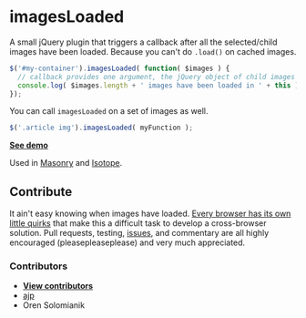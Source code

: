 # imagesLoaded

A small jQuery plugin that triggers a callback after all the selected/child images have been loaded. Because you can't do `.load()` on cached images.

```js
$('#my-container').imagesLoaded( function( $images ) {
  // callback provides one argument, the jQuery object of child images
  console.log( $images.length + ' images have been loaded in ' + this )
});
```

You can call `imagesLoaded` on a set of images as well.

```js
$('.article img').imagesLoaded( myFunction );
```

[**See demo**](http://desandro.github.com/imagesloaded/)

Used in [Masonry](http://desandro.masonry.com/) and [Isotope](http://isotope.metafizzy.co/).

## Contribute

It ain't easy knowing when images have loaded. [Every browser has its own little quirks](https://github.com/desandro/imagesloaded/wiki/Browser-quirks) that make this a difficult task to develop a cross-browser solution. Pull requests, testing, [issues](https://github.com/desandro/imagesloaded/issues), and commentary are all highly encouraged (pleasepleaseplease) and very much appreciated.

### Contributors

+ [**View contributors**](https://github.com/desandro/imagesloaded/contributors)
+ [ajp](http://groups.google.com/group/jquery-dev/browse_thread/thread/eee6ab7b2da50e1f)
+ Oren Solomianik

